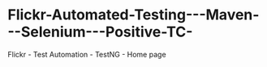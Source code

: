 # Flickr-Automated-Testing---Maven---Selenium---Positive-TC-

Flickr - Test Automation - TestNG - Home page
